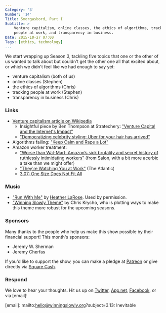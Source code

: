 ```yaml
---
Category: '3'
Number: '14'
Title: Smorgasbord, Part I
Subtitle: >
    Venture capitalism, online classes, the ethics of algorithms, tracking
    people at work, and transparency in business.
Date: 2015-10-27 07:00
Tags: [ethics, technology]
...
```


We start wrapping up Season 3, tackling five topics that one or the other of us
wanted to talk about but couldn't get the other one all that excited about, or
which we didn't feel like we had enough to say yet:

  - venture capitalism (both of us)
  - online classes (Stephen)
  - the ethics of algorithms (Chris)
  - tracking people at work (Stephen)
  - transparency in business (Chris)

### Links

  - [Venture capitalism article on Wikipedia][wikipedia]
      + Insightful piece by Ben Thompson at Stratechery: ["Venture Capital and
        the Internet's Impact"][stratechery]
      + ["Democratizing celebrity styling: Uber for your hair has arrived"][uber]
  - Algorithms failing: ["Keep Calm and Rape a Lot"][calm]
  - Amazon worker treatment:
      + ["Worse than Wal-Mart: Amazon’s sick brutality and secret history of
        ruthlessly intimidating workers"][salon] (from Salon, with a bit more
        acerbic a take than we might offer)
      + ["They're Watching You at Work"][atlantic] (The Atlantic)
      + [3.07: One Size Does Not Fit All][3.07]

[wikipedia]: https://en.wikipedia.org/wiki/Venture_capital
[stratechery]: https://stratechery.com/2015/venture-capital-and-the-internets-impact/
[uber]: https://pando.com/2014/01/27/democratizing-celebrity-styling-uber-for-your-hair-has-arrived/
[calm]: http://money.cnn.com/2013/03/05/smallbusiness/keep-calm-and-carry-on/
[salon]: http://www.salon.com/2014/02/23/worse_than_wal_mart_amazons_sick_brutality_and_secret_history_of_ruthlessly_intimidating_workers/
[atlantic]: http://www.theatlantic.com/magazine/archive/2013/12/theyre-watching-you-at-work/354681/
[3.07]: http://www.winningslowly.org/3.07/

### Music

  - ["Run With Me"](https://soundcloud.com/heatherlarose/run-with-me) by
    [Heather LaRose](http://www.heatherlarose.com). Used by permission.
  - ["Winning Slowly Theme"](//soundcloud.com/chriskrycho/winning-slowly)
    by Chris Krycho, who is plotting ways to make this theme more robust for the
    upcoming seasons.

### Sponsors

Many thanks to the people who help us make this show possible by their financial
support! This month's sponsors:

  - Jeremy W. Sherman
  - Jeremy Cherfas

If you'd like to support the show, you can make a pledge at [Patreon] or give
directly via [Square Cash].

[Patreon]: //www.patreon.com/winningslowly
[Square Cash]: //cash.me/$winningslowly

### Respond

We love to hear your thoughts. Hit us up on [Twitter], [App.net], [Facebook], or
via [email]!

[Twitter]: //www.twitter.com/winningslowly
[App.net]: //www.twitter.com/winningslowly
[Facebook]: //www.facebook.com/winningslowlypodcast
[email]: mailto:hello@winningslowly.org?subject=3.13: Inevitable
